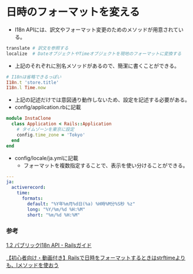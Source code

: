 # 日時のフォーマットを変える
- I18n APIには、訳文やフォーマット変更のためのメソッドが用意されている。
```rb
translate # 訳文を参照する
localize  # DateオブジェクトやTimeオブジェクトを現地のフォーマットに変換する
```
- 上記のそれぞれに別名メソッドがあるので、簡潔に書くことができる。
```rb
# I18nは省略できるっぽい
I18n.t 'store.title'
I18n.l Time.now
```
- 上記の記述だけでは意図通り動作しないため、設定を記述する必要がある。
- config/application.rbに記載
```rb
module InstaClone
  class Application < Rails::Application
    # タイムゾーンを東京に設定
    config.time_zone = 'Tokyo'
  end
end
```
- config/locale/ja.ymlに記載
  - フォーマットを複数指定することで、表示を使い分けることができる。
```yml
---
ja:
  activerecord:
    time:
      formats:
        default: "%Y年%m月%d日(%a) %H時%M分%S秒 %z"
        long: "%Y/%m/%d %H:%M"
        short: "%m/%d %H:%M"
```

### 参考
[1.2 パブリックI18n API - Railsガイド](https://railsguides.jp/i18n.html#:~:text=%E3%81%A6%E3%81%8F%E3%81%A0%E3%81%95%E3%81%84%E3%80%82-,1.2%20%E3%83%91%E3%83%96%E3%83%AA%E3%83%83%E3%82%AFI18n%20API,-I18n%20API%E3%81%A7)

[【初心者向け・動画付き】Railsで日時をフォーマットするときはstrftimeよりも、lメソッドを使おう](https://qiita.com/jnchito/items/831654253fb8a958ec25)
